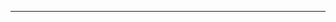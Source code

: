 <!--
CO_OP_TRANSLATOR_METADATA:
{
  "original_hash": "685f55cb07de19b52a30ce6e8b6d889e",
  "translation_date": "2025-08-28T21:15:57+00:00",
  "source_file": "03-CoreGenerativeAITechniques/README.md",
  "language_code": "id"
}
-->


---

